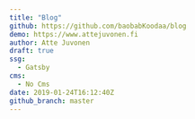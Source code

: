 ```yaml
---
title: "Blog"
github: https://github.com/baobabKoodaa/blog
demo: https://www.attejuvonen.fi
author: Atte Juvonen
draft: true
ssg:
  - Gatsby
cms:
  - No Cms
date: 2019-01-24T16:12:40Z
github_branch: master
---
```

